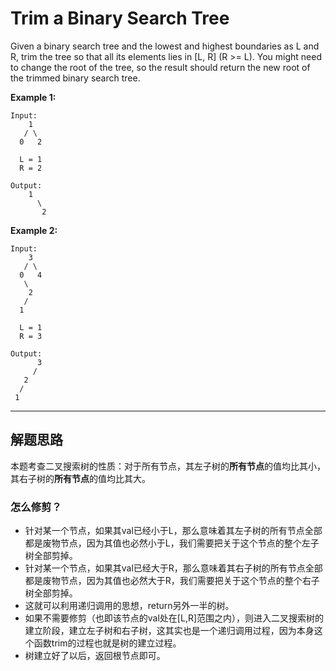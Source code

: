 # Trim a Binary Search Tree #

Given a binary search tree and the lowest and highest boundaries as L and R, trim the tree so that all its elements lies in [L, R] (R >= L). You might need to change the root of the tree, so the result should return the new root of the trimmed binary search tree.

**Example 1:**
```
Input: 
    1
   / \
  0   2

  L = 1
  R = 2

Output: 
    1
      \
       2
```
**Example 2:**
```
Input: 
    3
   / \
  0   4
   \
    2
   /
  1

  L = 1
  R = 3

Output: 
      3
     / 
   2   
  /
 1
```
---

## 解题思路 ##

本题考查二叉搜索树的性质：对于所有节点，其左子树的**所有节点**的值均比其小，其右子树的**所有节点**的值均比其大。

### 怎么修剪？ ###
- 针对某一个节点，如果其val已经小于L，那么意味着其左子树的所有节点全部都是废物节点，因为其值也必然小于L，我们需要把关于这个节点的整个左子树全部剪掉。
- 针对某一个节点，如果其val已经大于R，那么意味着其右子树的所有节点全部都是废物节点，因为其值也必然大于R，我们需要把关于这个节点的整个右子树全部剪掉。
- 这就可以利用递归调用的思想，return另外一半的树。
- 如果不需要修剪（也即该节点的val处在[L,R]范围之内），则进入二叉搜索树的建立阶段，建立左子树和右子树，这其实也是一个递归调用过程，因为本身这个函数trim的过程也就是树的建立过程。
- 树建立好了以后，返回根节点即可。